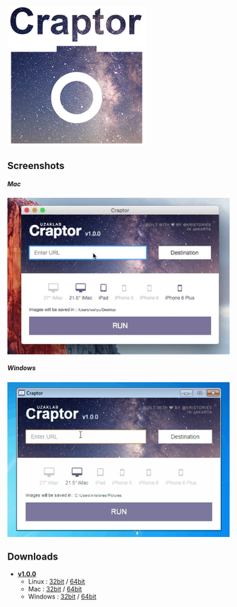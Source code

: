 ![Craptor](assets/icon.png)

## Screenshots

##### Mac
![Craptor for Mac](assets/screenshots/mac.gif)

##### Windows
![Craptor for Windows](assets/screenshots/windows.gif)

## Downloads

- [**v1.0.0**](https://github.com/Kristories/Craptor/releases/tag/v1.0.0)
  - Linux : [32bit](https://github.com/Kristories/Craptor/releases/download/v1.0.0/craptor-linux-32bit.tar.gz) / [64bit](https://github.com/Kristories/Craptor/releases/download/v1.0.0/craptor-linux-64bit.tar.gz)
  - Mac : [32bit](https://github.com/Kristories/Craptor/releases/download/v1.0.0/craptor-mac-32bit.app.zip) / [64bit](https://github.com/Kristories/Craptor/releases/download/v1.0.0/craptor-mac-64bit.app.zip)
  - Windows : [32bit](https://github.com/Kristories/Craptor/releases/download/v1.0.0/craptor-windows-32bit.exe) / [64bit](https://github.com/Kristories/Craptor/releases/download/v1.0.0/craptor-windows-64bit.exe)
